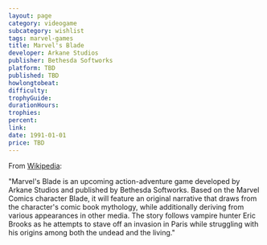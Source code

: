 ```yaml
---
layout: page
category: videogame
subcategory: wishlist
tags: marvel-games
title: Marvel's Blade
developer: Arkane Studios
publisher: Bethesda Softworks
platform: TBD
published: TBD
howlongtobeat:
difficulty:
trophyGuide:
durationHours:
trophies:
percent:
link:
date: 1991-01-01
price: TBD
---
```


From [Wikipedia](https://en.wikipedia.org/wiki/Blade_(upcoming_video_game)):

"Marvel's Blade is an upcoming action-adventure game developed by Arkane Studios and published by Bethesda Softworks. Based on the Marvel Comics character Blade, it will feature an original narrative that draws from the character's comic book mythology, while additionally deriving from various appearances in other media. The story follows vampire hunter Eric Brooks as he attempts to stave off an invasion in Paris while struggling with his origins among both the undead and the living."
